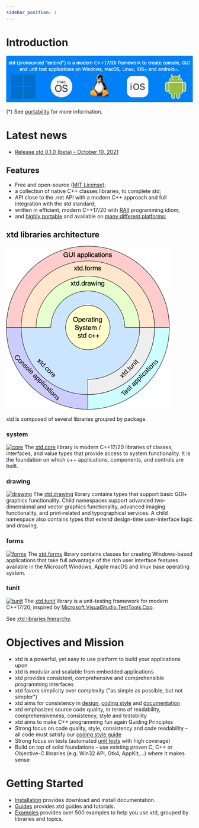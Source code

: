 ```yaml
---
sidebar_position: 1
---
```


# Introduction

[![xtd_background](/pictures/xtd_background.png)](https://gammasoft71.wixsite.com/xtdpro)

(\*) See [portability](portability.md#the-xtd-libraries-portability-list) for more information.

# Latest news

- [Release xtd 0.1.0 (beta) - October 10, 2021](news.md#release-xtd-010-beta-october-10-2021)

## Features

- Free and open-source ([MIT License](https://github.com/gammasoft71/xtd/blob/master/docs/license.md));
- a collection of native C++ classes libraries, to complete std;
- API close to the .net API with a modern C++ approach and full integration with the std standard;
- written in efficient, modern C++17/20 with [RAII](https://en.wikipedia.org/wiki/Resource_acquisition_is_initialization) programming idiom;
- and [highly portable](portability.md#the-xtd-libraries-portability-list) and available on [many different platforms](portability.md#operating-system-supported);

## xtd libraries architecture

[![architecture_logo](/pictures/block_diagram_onion.png)](hierarchy.md)

xtd is composed of several libraries grouped by package.

### system

[![core](https://github.com/gammasoft71/xtd/blob/master/docs/pictures/xtd.core.png)](https://codedocs.xyz/gammasoft71/xtd/group__xtd__core.html)
The [xtd.core](https://codedocs.xyz/gammasoft71/xtd/group__xtd__core.html) library is modern C++17/20 libraries of classes, interfaces, and value types that provide access to system functionality. It is the foundation on which c++ applications, components, and controls are built.

### drawing

[![drawing](https://github.com/gammasoft71/xtd/blob/master/docs/pictures/xtd.drawing.png)](https://codedocs.xyz/gammasoft71/xtd/group__xtd__drawing.html)
The [xtd.drawing](https://codedocs.xyz/gammasoft71/xtd/group__xtd__drawing.html) library contains types that support basic GDI+ graphics functionality. Child namespaces support advanced two-dimensional and vector graphics functionality, advanced imaging functionality, and print-related and typographical services. A child namespace also contains types that extend design-time user-interface logic and drawing.

### forms

[![forms](https://github.com/gammasoft71/xtd/blob/master/docs/pictures/xtd.forms.png)](https://codedocs.xyz/gammasoft71/xtd/group__xtd__forms.html)
The [xtd.forms](https://codedocs.xyz/gammasoft71/xtd/group__xtd__forms.html) library contains classes for creating Windows-based applications that take full advantage of the rich user interface features available in the Microsoft Windows, Apple macOS and linux base operating system.

### tunit

[![tunit](https://github.com/gammasoft71/xtd/blob/master/docs/pictures/xtd.tunit.png)](https://codedocs.xyz/gammasoft71/xtd/group__xtd__tunit.html)
The [xtd.tunit](https://codedocs.xyz/gammasoft71/xtd/group__xtd__tunit.html) library is a unit-testing framework for modern C++17/20, inspired by [Microsoft.VisualStudio.TestTools.Cpp](https://docs.microsoft.com/en-us/visualstudio/test/microsoft-visualstudio-testtools-cppunittestframework-api-reference).

See [xtd libraries hierarchy](hierarchy.md).

# Objectives and Mission

- xtd is a powerful, yet easy to use platform to build your applications upon
- xtd is modular and scalable from embedded applications
- xtd provides consistent, comprehensive and comprehensible programming interfaces
- xtd favors simplicity over complexity ("as simple as possible, but not simpler")
- xtd aims for consistency in [design](https://github.com/gammasoft71/xtd/blob/master/docs/documentation.md), [coding style](https://github.com/gammasoft71/xtd/blob/master/docs/coding_conventions_guidelines.md) and [documentation](https://codedocs.xyz/gammasoft71/xtd/index.html)
- xtd emphasizes source code quality, in terms of readability, comprehensiveness, consistency, style and testability
- xtd aims to make C++ programming fun again Guiding Principles
- Strong focus on code quality, style, consistency and code readability – all code must satisfy our [coding style guide](https://github.com/gammasoft71/xtd/blob/master/docs/design_guidelines.md)
- Strong focus on tests (automated [unit tests](https://github.com/gammasoft71/xtd/tree/master/tests) with high coverage)
- Build on top of solid foundations – use existing proven C, C++ or Objective-C libraries (e.g. Win32 APi, Gtk4, AppKit,...) where it makes sense

# Getting Started

- [Installation](downloads.md) provides download and install documentation.
- [Guides](guides.md) provides xtd guides and tutorials.
- [Examples](../examples/README.md) provides over 500 examples to help you use xtd, grouped by libraries and topics.

